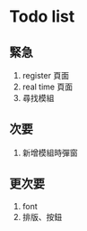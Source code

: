 # Todo list

## 緊急
1. register 頁面
2. real time 頁面
3. 尋找模組

## 次要
1. 新增模組時彈窗

## 更次要
1. font 
2. 排版、按鈕